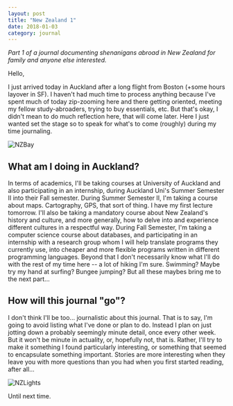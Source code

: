 ```yaml
---
layout: post
title: "New Zealand 1"
date: 2018-01-03
category: journal
---
```


<link rel="stylesheet" type="text/css"  href="/keiths-site/css/main.css">

*Part 1 of a journal documenting shenanigans abroad in New Zealand for family and anyone else interested.*

Hello,

I just arrived today in Auckland after a long flight from Boston (+some hours layover in SF). I haven't had much time to process anything because I've spent much of today zip-zooming here and there getting oriented, meeting my fellow study-abroaders, trying to buy essentials, etc.
But that's okay, I didn't mean to do much reflection here, that will come later. Here I just wanted set the stage so to speak for what's to come (roughly) during my time journaling.

![NZBay](/keiths-site/image_dir/NZBay.jpg)

## What am I doing in Auckland?

In terms of academics, I'll be taking courses at University of Auckland and also participating in an internship, during Auckland Uni's Summer Semester II into their Fall semester. During Summer Semester II, I'm taking a course about maps. Cartography, GPS, that sort of thing. I have my first lecture tomorrow. I'll also be taking a mandatory course about New Zealand's history and culture, and more generally, how to delve into and experience different cultures in a respectful way. During Fall Semester, I'm taking a computer science course about databases, and participating in an internship with a research group whom I will help translate programs they currently use, into cheaper and more flexible programs written in different programming languages.
Beyond that I don't necessarily know what I'll do with the rest of my time here -- a lot of hiking I'm sure. Swimming? Maybe try my hand at surfing? Bungee jumping? But all these maybes bring me to the next part...

## How will this journal "go"?

I don't think I'll be too... journalistic about this journal. That is to say, I'm going to avoid listing what I've done or plan to do. Instead I plan on just  jotting down a probably seemingly minute detail, once every other week. But it won't be minute in actuality, or, hopefully not, that is. Rather, I'll try to make it something I found particularly interesting, or something that seemed to encapsulate something important. Stories are more interesting when they leave you with more questions than you had when you first started reading, after all...

![NZLights](/keiths-site/image_dir/NZLights.jpg)

Until next time.